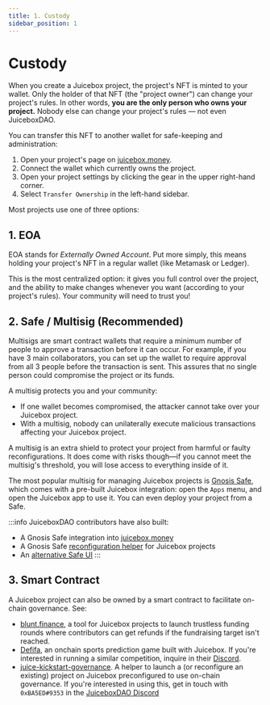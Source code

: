 ```yaml
---
title: 1. Custody
sidebar_position: 1
---
```


# Custody

When you create a Juicebox project, the project's NFT is minted to your wallet. Only the holder of that NFT (the "project owner") can change your project's rules. In other words, **you are the only person who owns your project.** Nobody else can change your project's rules — not even JuiceboxDAO.

You can transfer this NFT to another wallet for safe-keeping and administration:

1. Open your project's page on [juicebox.money](https://juicebox.money).
2. Connect the wallet which currently owns the project.
3. Open your project settings by clicking the gear in the upper right-hand corner.
4. Select `Transfer Ownership` in the left-hand sidebar.

Most projects use one of three options:

## 1. EOA

EOA stands for *Externally Owned Account*. Put more simply, this means holding your project's NFT in a regular wallet (like Metamask or Ledger).

This is the most centralized option: it gives you full control over the project, and the ability to make changes whenever you want (according to your project's rules). Your community will need to trust you!

## 2. Safe / Multisig (Recommended)

Multisigs are smart contract wallets that require a minimum number of people to approve a transaction before it can occur. For example, if you have 3 main collaborators, you can set up the wallet to require approval from all 3 people before the transaction is sent. This assures that no single person could compromise the project or its funds.

A multisig protects you and your community:

- If one wallet becomes compromised, the attacker cannot take over your Juicebox project.
- With a multisig, nobody can unilaterally execute malicious transactions affecting your Juicebox project.

A multisig is an extra shield to protect your project from harmful or faulty reconfigurations. It does come with risks though—if you cannot meet the multisig's threshold, you will lose access to everything inside of it.

The most popular multisig for managing Juicebox projects is [Gnosis Safe](https://safe.global/), which comes with a pre-built Juicebox integration: open the `Apps` menu, and open the Juicebox app to use it. You can even deploy your project from a Safe.

:::info
JuiceboxDAO contributors have also built:

- A Gnosis Safe integration into [juicebox.money](https://juicebox.money/@juicebox/safe)
- A Gnosis Safe [reconfiguration helper](https://juicetool.xyz/juicebox) for Juicebox projects
- An [alternative Safe UI](https://juicetool.xyz/safe/0xAF28bcB48C40dBC86f52D459A6562F658fc94B1e)
:::

## 3. Smart Contract

A Juicebox project can also be owned by a smart contract to facilitate on-chain governance. See:

- [blunt.finance](https://blunt.finance/), a tool for Juicebox projects to launch trustless funding rounds where contributors can get refunds if the fundraising target isn't reached.
- [Defifa](https://defifa.net), an onchain sports prediction game built with Juicebox. If you're interested in running a similar competition, inquire in their [Discord](https://discord.gg/hrZnvs65Nh).
- [juice-kickstart-governance](https://github.com/xBA5ED/juice-kickstart-governance). A helper to launch a (or reconfigure an existing) project on Juicebox preconfigured to use on-chain governance. If you're interested in using this, get in touch with `0xBA5ED#9353` in the [JuiceboxDAO Discord](https://discord.gg/juicebox)
